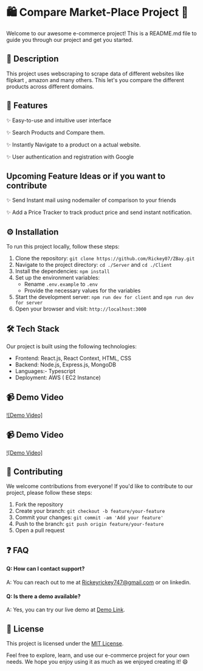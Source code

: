 # 🛍️ Compare Market-Place Project 🌟

Welcome to our awesome e-commerce project! This is a README.md file to guide you through our project and get you started.

## 📜 Description

This project uses webscraping to scrape data of different websites like flipkart , amazon and many others. This let's you compare the different products across different domains.

## 🚀 Features

✨ Easy-to-use and intuitive user interface

✨ Search Products and Compare them.

✨ Instantly Navigate to a product on a actual website.

✨ User authentication and registration with Google

## Upcoming Feature Ideas or if you want to contribute
✨ Send Instant mail using nodemailer of comparison to your friends

✨ Add a Price Tracker to track product price and send instant notification.

## ⚙️ Installation

To run this project locally, follow these steps:

1. Clone the repository: `git clone https://github.com/Rickey07/ZBay.git`
2. Navigate to the project directory: `cd ./Server`  and `cd ./Client `
3. Install the dependencies: `npm install`
4. Set up the environment variables:
   - Rename `.env.example` to `.env`
   - Provide the necessary values for the variables
5. Start the development server: `npm run dev for client` and `npm run dev for server`
6. Open your browser and visit: `http://localhost:3000`

## 🛠️ Tech Stack

Our project is built using the following technologies:

- Frontend: React.js, React Context, HTML, CSS
- Backend: Node.js, Express.js, MongoDB
- Languages:- Typescript
- Deployment: AWS ( EC2 Instance)


## 📹 Demo Video

[![Demo Video]](https://www.youtube.com/watch?v=5llTXiyvyUc)
## 📹 Demo Video

[![Demo Video]](https://www.youtube.com/watch?v=5llTXiyvyUc)


## 🤝 Contributing

We welcome contributions from everyone! If you'd like to contribute to our project, please follow these steps:

1. Fork the repository
2. Create your branch: `git checkout -b feature/your-feature`
3. Commit your changes: `git commit -am 'Add your feature'`
4. Push to the branch: `git push origin feature/your-feature`
5. Open a pull request

## ❓ FAQ

#### Q: How can I contact support?
A: You can reach out to me at Rickeyrickey747@gmail.com or on linkedin.

#### Q: Is there a demo available?
A: Yes, you can try our live demo at [Demo Link](https://z-bay.vercel.app).

## 📝 License

This project is licensed under the [MIT License](LICENSE).

Feel free to explore, learn, and use our e-commerce project for your own needs. We hope you enjoy using it as much as we enjoyed creating it! 😄
